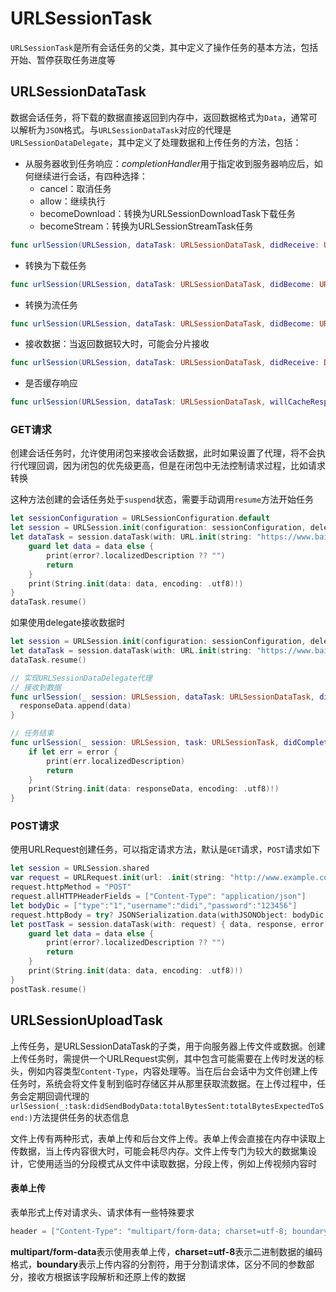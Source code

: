 # URLSessionTask

`URLSessionTask`是所有会话任务的父类，其中定义了操作任务的基本方法，包括开始、暂停获取任务进度等

## URLSessionDataTask

数据会话任务，将下载的数据直接返回到内存中，返回数据格式为`Data`，通常可以解析为`JSON`格式。与`URLSessionDataTask`对应的代理是`URLSessionDataDelegate`，其中定义了处理数据和上传任务的方法，包括：

- 从服务器收到任务响应：*completionHandler*用于指定收到服务器响应后，如何继续进行会话，有四种选择：
  - cancel：取消任务
  - allow：继续执行
  - becomeDownload：转换为URLSessionDownloadTask下载任务
  - becomeStream：转换为URLSessionStreamTask任务

```swift
func urlSession(URLSession, dataTask: URLSessionDataTask, didReceive: URLResponse, completionHandler: (URLSession.ResponseDisposition) -> Void)
```

- 转换为下载任务

```swift
func urlSession(URLSession, dataTask: URLSessionDataTask, didBecome: URLSessionDownloadTask)
```

- 转换为流任务

```swift
func urlSession(URLSession, dataTask: URLSessionDataTask, didBecome: URLSessionStreamTask)
```

- 接收数据：当返回数据较大时，可能会分片接收

```swift
func urlSession(URLSession, dataTask: URLSessionDataTask, didReceive: Data)
```

- 是否缓存响应

```swift
func urlSession(URLSession, dataTask: URLSessionDataTask, willCacheResponse: CachedURLResponse, completionHandler: (CachedURLResponse?) -> Void)
```

### GET请求

创建会话任务时，允许使用闭包来接收会话数据，此时如果设置了代理，将不会执行代理回调，因为闭包的优先级更高，但是在闭包中无法控制请求过程，比如请求转换

这种方法创建的会话任务处于`suspend`状态，需要手动调用`resume`方法开始任务

```swift
let sessionConfiguration = URLSessionConfiguration.default
let session = URLSession.init(configuration: sessionConfiguration, delegate: self, delegateQueue: .current)
let dataTask = session.dataTask(with: URL.init(string: "https://www.baidu.com")!) { data, response, error in
    guard let data = data else {
        print(error?.localizedDescription ?? "")
        return
    }
    print(String.init(data: data, encoding: .utf8)!)
}
dataTask.resume()
```

如果使用delegate接收数据时

```swift
let session = URLSession.init(configuration: sessionConfiguration, delegate: self, delegateQueue: .current)
let dataTask = session.dataTask(with: URL.init(string: "https://www.baidu.com")!)
dataTask.resume()

// 实现URLSessionDataDelegate代理
// 接收到数据
func urlSession(_ session: URLSession, dataTask: URLSessionDataTask, didReceive data: Data) {
  responseData.append(data)
}

// 任务结束
func urlSession(_ session: URLSession, task: URLSessionTask, didCompleteWithError error: Error?) {
    if let err = error {
        print(err.localizedDescription)
        return
    }
    print(String.init(data: responseData, encoding: .utf8)!)
}
```

### POST请求

使用URLRequest创建任务，可以指定请求方法，默认是`GET`请求，`POST`请求如下

```swift
let session = URLSession.shared
var request = URLRequest.init(url: .init(string: "http://www.example.com")!)
request.httpMethod = "POST"
request.allHTTPHeaderFields = ["Content-Type": "application/json"]
let bodyDic = ["type":"1","username":"didi","password":"123456"]
request.httpBody = try? JSONSerialization.data(withJSONObject: bodyDic, options: .fragmentsAllowed)
let postTask = session.dataTask(with: request) { data, response, error in
    guard let data = data else {
        print(error?.localizedDescription ?? "")
        return
    }
    print(String.init(data: data, encoding: .utf8)!)
}
postTask.resume()
```

## URLSessionUploadTask

上传任务，是URLSessionDataTask的子类，用于向服务器上传文件或数据。创建上传任务时，需提供一个URLRequest实例，其中包含可能需要在上传时发送的标头，例如内容类型`Content-Type`，内容处理等。当在后台会话中为文件创建上传任务时，系统会将文件复制到临时存储区并从那里获取流数据。在上传过程中，任务会定期回调代理的`urlSession(_:task:didSendBodyData:totalBytesSent:totalBytesExpectedToSend:)`方法提供任务的状态信息

文件上传有两种形式，表单上传和后台文件上传。表单上传会直接在内存中读取上传数据，当上传内容很大时，可能会耗尽内存。文件上传专门为较大的数据集设计，它使用适当的分段模式从文件中读取数据，分段上传，例如上传视频内容时

#### 表单上传

表单形式上传对请求头、请求体有一些特殊要求

```swift
header = ["Content-Type": "multipart/form-data; charset=utf-8; boundary=customboundary"] 
```

**multipart/form-data**表示使用表单上传，**charset=utf-8**表示二进制数据的编码格式，**boundary**表示上传内容的分割符，用于分割请求体，区分不同的参数部分，接收方根据该字段解析和还原上传的数据

